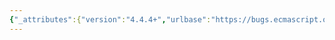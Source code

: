 ```yaml
---
{"_attributes":{"version":"4.4.4+","urlbase":"https://bugs.ecmascript.org/","maintainer":"dherman@mozilla.com"},"bug":{"bug_id":1348,"creation_ts":"2013-03-18 16:12:00 -0700","short_desc":"15.13.5.1.3: \"any an\"","delta_ts":"2013-05-14 18:13:37 -0700","product":"Draft for 6th Edition","component":"editorial issue","version":"Rev 14: March 8, 2013 Draft","rep_platform":"All","op_sys":"All","bug_status":"RESOLVED","resolution":"FIXED","priority":"Normal","bug_severity":"minor","everconfirmed":true,"reporter":{"uid":"jmdyck","name":"Michael Dyck"},"assigned_to":{"uid":"allen","name":"Allen Wirfs-Brock"},"long_desc":[{"commentid":3494,"comment_count":0,"who":{"uid":"jmdyck","name":"Michael Dyck"},"bug_when":"2013-03-18 16:12:27 -0700","thetext":"In 15.13.5.1.3 \"GetValueFromBuffer (arrayBuffer, byteIndex, type, isBigEndian)\",\nsteps 7.b and 8.b say:\n    If rawValue is any an IEEE 754-208 binaryXX NaN value, ...\n\nIn each case, delete \"any\"."},{"commentid":3763,"comment_count":1,"who":{"uid":"allen","name":"Allen Wirfs-Brock"},"bug_when":"2013-05-12 14:33:14 -0700","thetext":"fixed in rev15 editor's draft"},{"commentid":3929,"comment_count":2,"who":{"uid":"allen","name":"Allen Wirfs-Brock"},"bug_when":"2013-05-14 18:13:37 -0700","thetext":"resolved in rev 15, May 14, 2013 draft"}]}}
---
```

